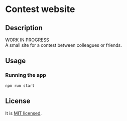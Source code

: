 # Contest website

## Description
WORK IN PROGRESS  
A small site for a contest between colleagues or friends.

## Usage
### Running the app
```
npm run start
```

## License

It is [MIT licensed](LICENSE).